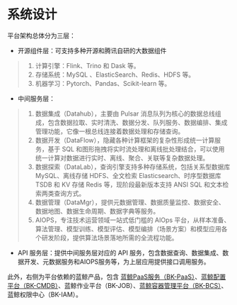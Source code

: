 # 系统设计

平台架构总体分为三层：

- 开源组件层：可支持多种开源和腾讯自研的大数据组件

> 1. 计算引擎：Flink、Trino 和 Dask 等。
> 2. 存储系统：MySQL 、ElasticSearch、Redis、HDFS 等。
> 3. 机器学习：Pytorch、Pandas、Scikit-learn 等。

- 中间服务层：

> 1. 数据集成（Datahub），主要由 Pulsar 消息队列为核心的数据总线组成，包含数据拉取、实时清洗、数据分发、队列服务、数据编排、集成管理功能，它像一根总线连接着数据处理和存储查询。
> 2. 数据开发（DataFlow），隐藏各种计算框架的复杂性形成统一计算服务，基于 SQL 和图形拖拽将实时流处理和离线批处理结合，可以使用统一计算对数据进行实时、离线、聚合、关联等复杂数据处理。
> 3. 数据探索（DataLab），查询引擎支持多种存储系统，包括关系型数据库 MySQL、离线存储 HDFS、全文检索 Elasticsearch、时序型数据库 TSDB 和 KV 存储 Redis 等，现阶段最新版本支持 ANSI SQL 和文本检索两类查询方式。
> 4. 数据管理（DataMgr），提供元数据管理、数据质量监控、数据安全、数据地图、数据生命周期、数据字典等服务。
> 5. AIOPS，专注技术运营领域一站式低门槛的 AIOps 平台，从样本准备、算法管理、模型训练、模型评估、模型编排（场景方案）和模型应用各个研发阶段，提供算法场景落地所需的全流程功能。

- API 服务层：提供中间服务层对应的 API 服务，包含数据查询、数据集成、数据开发、元数据服务和AIOPS服务等，为上层应用提供接口调用服务。

此外，右侧为平台依赖的蓝鲸产品，包含 [蓝鲸PaaS服务（BK-PaaS）](https://github.com/Tencent/bk-PaaS)、[蓝鲸配置平台（BK-CMDB）](https://github.com/Tencent/bk-cmdb)、蓝鲸作业平台（BK-JOB）、[蓝鲸容器管理平台（BK-BCS）](https://github.com/Tencent/bk-bcs)、蓝鲸权限中心（BK-IAM）。
